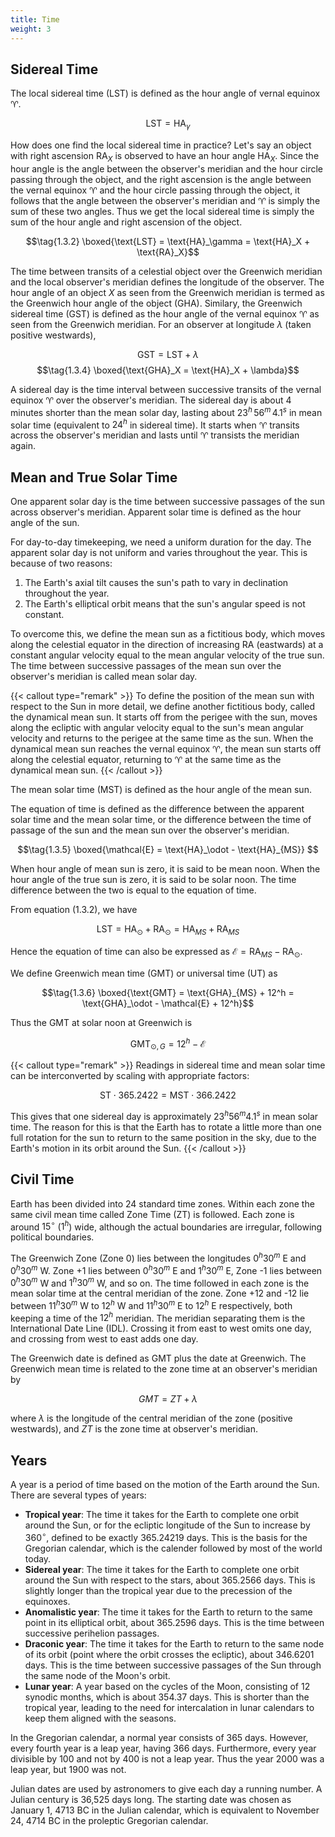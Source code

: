 ```yaml
---
title: Time
weight: 3
---
```


## Sidereal Time

The local sidereal time (LST) is defined as the hour angle of vernal equinox ♈︎.

$$\tag{1.3.1} \text{LST} = \text{HA}_\gamma$$

How does one find the local sidereal time in practice? Let's say an object with right ascension $\text{RA}_X$ is observed to have an hour angle $\text{HA}_X$. Since the hour angle is the angle between the observer's meridian and the hour circle passing through the object, and the right ascension is the angle between the vernal equinox ♈︎ and the hour circle passing through the object, it follows that the angle between the observer's meridian and ♈︎ is simply the sum of these two angles. Thus we get the local sidereal time is simply the sum of the hour angle and right ascension of the object.

$$\tag{1.3.2} \boxed{\text{LST} = \text{HA}_\gamma = \text{HA}_X + \text{RA}_X}$$

The time between transits of a celestial object over the Greenwich meridian and the local observer's meridian defines the longitude of the observer. The hour angle of an object $X$ as seen from the Greenwich meridian is termed as the Greenwich hour angle of the object (GHA). Similary, the Greenwich sidereal time (GST) is defined as the hour angle of the vernal equinox ♈︎ as seen from the Greenwich meridian. For an observer at longitude $\lambda$ (taken positive westwards),

$$\tag{1.3.3} \text{GST} = \text{LST} + \lambda$$
$$\tag{1.3.4} \boxed{\text{GHA}_X = \text{HA}_X + \lambda}$$

A sidereal day is the time interval between successive transits of the vernal equinox ♈︎ over the observer's meridian. The sidereal day is about 4 minutes shorter than the mean solar day, lasting about $23^h \, 56^m \, 4.1^s$ in mean solar time (equivalent to $24^h$ in sidereal time). It starts when ♈︎ transits across the observer's meridian and lasts until ♈︎ transists the meridian again.

## Mean and True Solar Time

One apparent solar day is the time between successive passages of the sun across observer's meridian. Apparent solar time is defined as the hour angle of the sun.

For day-to-day timekeeping, we need a uniform duration for the day. The apparent solar day is not uniform and varies throughout the year. This is because of two reasons:

1. The Earth's axial tilt causes the sun's path to vary in declination throughout the year.
2. The Earth's elliptical orbit means that the sun's angular speed is not constant.

To overcome this, we define the mean sun as a fictitious body, which moves along the celestial equator in the direction of increasing RA (eastwards) at a constant angular velocity equal to the mean angular velocity of the true sun. The time between successive passages of the mean sun over the observer's meridian is called mean solar day.

{{< callout type="remark" >}}
To define the position of the mean sun with respect to the Sun in more detail, we define another fictitious body, called the dynamical mean sun. It starts off from the perigee with the sun, moves along the ecliptic with angular velocity equal to the sun's mean angular velocity and returns to the perigee at the same time as the sun. When the dynamical mean sun reaches the vernal equinox ♈︎, the mean sun starts off along the celestial equator, returning to ♈︎ at the same time as the dynamical mean sun.
{{< /callout >}}

The mean solar time (MST) is defined as the hour angle of the mean sun.

The equation of time is defined as the difference between the apparent solar time and the mean solar time, or the difference between the time of passage of the sun and the mean sun over the observer's meridian.

$$\tag{1.3.5} \boxed{\mathcal{E} = \text{HA}_\odot - \text{HA}_{MS}} $$

When hour angle of mean sun is zero, it is said to be mean noon. When the hour angle of the true sun is zero, it is said to be solar noon. The time difference between the two is equal to the equation of time.

From equation (1.3.2), we have

$$\text{LST} = \text{HA}_\odot + \text{RA}_\odot = \text{HA}_{MS} + \text{RA}_{MS}$$

Hence the equation of time can also be expressed as $\mathcal{E} = \text{RA}_{MS} - \text{RA}_\odot$.

We define Greenwich mean time (GMT) or universal time (UT) as

$$\tag{1.3.6} \boxed{\text{GMT} = \text{GHA}_{MS} + 12^h = \text{GHA}_\odot - \mathcal{E} + 12^h}$$

Thus the GMT at solar noon at Greenwich is

$$\text{GMT}_{\odot , G} = 12^h - \mathcal{E}$$

{{< callout type="remark" >}}
Readings in sidereal time and mean solar time can be interconverted by scaling with appropriate factors:

$$\text{ST} \cdot 365.2422 = \text{MST} \cdot 366.2422$$

This gives that one sidereal day is approximately $23^h 56^m 4.1^s$ in mean solar time. The reason for this is that the Earth has to rotate a little more than one full rotation for the sun to return to the same position in the sky, due to the Earth's motion in its orbit around the Sun.
{{< /callout >}}

## Civil Time

Earth has been divided into 24 standard time zones. Within each zone the same civil mean time called Zone Time (ZT) is followed. Each zone is around $15^\circ$ ($1^h$) wide, although the actual boundaries are irregular, following political boundaries.

The Greenwich Zone (Zone 0) lies between the longitudes $0^h 30^m$ E and $0^h 30^m$ W. Zone +1 lies between $0^h 30^m$ E and $1^h 30^m$ E, Zone -1 lies between $0^h 30^m$ W and $1^h 30^m$ W, and so on. The time followed in each zone is the mean solar time at the central meridian of the zone. Zone +12 and -12 lie between $11^h 30^m$ W to $12^h$ W and $11^h 30^m$ E to $12^h$ E respectively, both keeping a time of the $12^h$ meridian. The meridian separating them is the International Date Line (IDL). Crossing it from east to west omits one day, and crossing from west to east adds one day.

The Greenwich date is defined as GMT plus the date at Greenwich. The Greenwich mean time is related to the zone time at an observer's meridian by

$$\tag{1.3.7} GMT = ZT + \lambda$$

where $\lambda$ is the longitude of the central meridian of the zone (positive westwards), and $ZT$ is the zone time at observer's meridian.

## Years

A year is a period of time based on the motion of the Earth around the Sun. There are several types of years:

- **Tropical year**: The time it takes for the Earth to complete one orbit around the Sun, or for the ecliptic longitude of the Sun to increase by 360$^\circ$, defined to be exactly 365.24219 days. This is the basis for the Gregorian calendar, which is the calender followed by most of the world today.
- **Sidereal year**: The time it takes for the Earth to complete one orbit around the Sun with respect to the stars, about 365.2566 days. This is slightly longer than the tropical year due to the precession of the equinoxes.
- **Anomalistic year**: The time it takes for the Earth to return to the same point in its elliptical orbit, about 365.2596 days. This is the time between successive perihelion passages.
- **Draconic year**: The time it takes for the Earth to return to the same node of its orbit (point where the orbit crosses the ecliptic), about 346.6201 days. This is the time between successive passages of the Sun through the same node of the Moon's orbit.
- **Lunar year**: A year based on the cycles of the Moon, consisting of 12 synodic months, which is about 354.37 days. This is shorter than the tropical year, leading to the need for intercalation in lunar calendars to keep them aligned with the seasons.

In the Gregorian calendar, a normal year consists of 365 days. However, every fourth year is a leap year, having 366 days. Furthermore, every year divisible by 100 and not by 400 is not a leap year. Thus the year 2000 was a leap year, but 1900 was not.

Julian dates are used by astronomers to give each day a running number. A Julian century is 36,525 days long. The starting date was chosen as January 1, 4713 BC in the Julian calendar, which is equivalent to November 24, 4714 BC in the proleptic Gregorian calendar.
